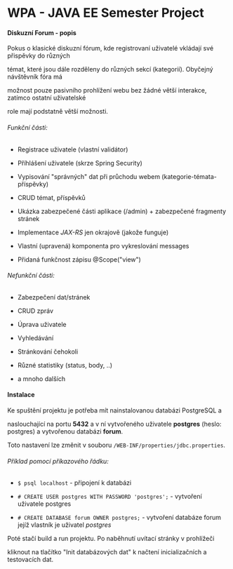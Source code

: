 # WPA - JAVA EE Semester Project

#### Diskuzní Forum - popis



Pokus o klasické diskuzní fórum, kde registrovaní uživatelé vkládají své přispěvky do různých

témat, které jsou dále rozděleny do různých sekcí (kategorií). Obyčejný návštěvník fóra má

možnost pouze pasivního prohlížení webu bez žádné větší interakce, zatímco ostatní uživatelské

role mají podstatně větší možnosti.



###### Funkční části:

* Registrace uživatele (vlastní validátor)

* Příhlášení uživatele (skrze Spring Security)

* Vypisování "správných" dat při průchodu webem (kategorie-témata-příspěvky)

* CRUD témat, příspěvků

* Ukázka zabezpečené části aplikace (/admin) + zabezpečené fragmenty stránek

* Implementace *JAX-RS* jen okrajově (jakože funguje)

* Vlastní (upravená) komponenta pro vykreslování messages

* Přidaná funkčnost zápisu @Scope("view")



###### Nefunkční části:

* Zabezpečení dat/stránek

* CRUD zpráv

* Úprava uživatele

* Vyhledávání

* Stránkování čehokoli

* Různé statistiky (status, body, ..)

* a mnoho dalších



#### Instalace



Ke spuštění projektu je potřeba mít nainstalovanou databázi PostgreSQL a

naslouchající na portu **5432** a v ní vytvořeného uživatele **postgres** (heslo: postgres) a vytvořenou databázi **forum**.

Toto nastavení lze změnit v souboru `/WEB-INF/properties/jdbc.properties`.



###### Příklad pomocí příkazového řádku:

* `$ psql localhost` - připojení k databázi

* `# CREATE USER postgres WITH PASSWORD 'postgres';` - vytvoření uživatele postgres

* `# CREATE DATABASE forum OWNER postgres;` - vytvoření databáze forum jejíž vlastník je uživatel *postgres*



Poté stačí build a run projektu. Po naběhnutí uvítací stránky v prohlížeči

kliknout na tlačítko "Init databázových dat" k načtení inicializačních a testovacích dat.